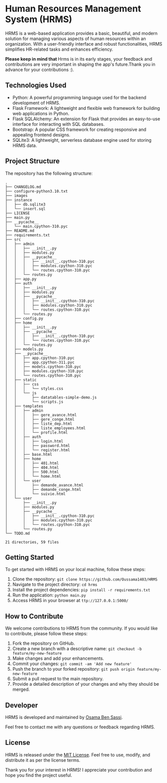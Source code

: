 # Human Resources Management System (HRMS)

HRMS is a web-based application provides a basic, beautiful, and modern solution for managing various aspects of human resources within an organization. With a user-friendly interface and robust functionalities, HRMS simplifies HR-related tasks and enhances efficiency.

<b>Please keep in mind that </b> Hrms is in its early stages, your feedback and contributions are very important in shaping the app's future.Thank you in advance for your contributions :).

## Technologies Used

- Python: A powerful programming language used for the backend development of HRMS.
- Flask Framework: A lightweight and flexible web framework for building web applications in Python.
- Flask SQLAlchemy: An extension for Flask that provides an easy-to-use interface for interacting with SQL databases.
- Bootstrap: A popular CSS framework for creating responsive and appealing frontend designs.
- SQLite3: A lightweight, serverless database engine used for storing HRMS data.

## Project Structure

The repository has the following structure:

```
.
├── CHANGELOG.md
├── configure-python3.10.txt
├── images
├── instance
│   ├── db.sqlite3
│   └── insert.sql
├── LICENSE
├── main.py
├── __pycache__
│   └── main.cpython-310.pyc
├── README.md
├── requirements.txt
├── src
│   ├── admin
│   │   ├── __init__.py
│   │   ├── modules.py
│   │   ├── __pycache__
│   │   │   ├── __init__.cpython-310.pyc
│   │   │   ├── modules.cpython-310.pyc
│   │   │   └── routes.cpython-310.pyc
│   │   └── routes.py
│   ├── app.py
│   ├── auth
│   │   ├── __init__.py
│   │   ├── modules.py
│   │   ├── __pycache__
│   │   │   ├── __init__.cpython-310.pyc
│   │   │   ├── modules.cpython-310.pyc
│   │   │   └── routes.cpython-310.pyc
│   │   └── routes.py
│   ├── config.py
│   ├── home
│   │   ├── __init__.py
│   │   ├── __pycache__
│   │   │   ├── __init__.cpython-310.pyc
│   │   │   └── routes.cpython-310.pyc
│   │   └── routes.py
│   ├── models.py
│   ├── __pycache__
│   │   ├── app.cpython-310.pyc
│   │   ├── app.cpython-311.pyc
│   │   ├── models.cpython-310.pyc
│   │   ├── modules.cpython-310.pyc
│   │   └── routes.cpython-310.pyc
│   ├── static
│   │   ├── css
│   │   │   └── styles.css
│   │   └── js
│   │       ├── datatables-simple-demo.js
│   │       └── scripts.js
│   ├── templates
│   │   ├── admin
│   │   │   ├── gere_avance.html
│   │   │   ├── gere_conge.html
│   │   │   ├── liste_dep.html
│   │   │   ├── liste_employees.html
│   │   │   └── profile.html
│   │   ├── auth
│   │   │   ├── login.html
│   │   │   ├── password.html
│   │   │   └── register.html
│   │   ├── base.html
│   │   ├── home
│   │   │   ├── 401.html
│   │   │   ├── 404.html
│   │   │   ├── 500.html
│   │   │   └── home.html
│   │   └── user
│   │       ├── demande_avance.html
│   │       ├── demande_conge.html
│   │       └── suivie.html
│   └── user
│       ├── __init__.py
│       ├── modules.py
│       ├── __pycache__
│       │   ├── __init__.cpython-310.pyc
│       │   ├── modules.cpython-310.pyc
│       │   └── routes.cpython-310.pyc
│       └── routes.py
└── TODO.md

21 directories, 59 files

```

## Getting Started

To get started with HRMS on your local machine, follow these steps:

1. Clone the repository: `git clone https://github.com/Oussama1403/HRMS`
2. Navigate to the project directory: `cd hrms`
3. Install the project dependencies: `pip install -r requirements.txt`
4. Run the application: `python main.py`
5. Access HRMS in your browser at `ttp://127.0.0.1:5000/`

## How to Contribute

We welcome contributions to HRMS from the community. If you would like to contribute, please follow these steps:

1. Fork the repository on GitHub.
2. Create a new branch with a descriptive name: `git checkout -b feature/my-new-feature`
3. Make changes and add your enhancements.
4. Commit your changes: `git commit -am 'Add new feature'`
5. Push the branch to your forked repository: `git push origin feature/my-new-feature`
6. Submit a pull request to the main repository.
7. Provide a detailed description of your changes and why they should be merged.

## Developer

HRMS is developed and maintained by [Osama Ben Sassi](https://www.linkedin.com/in/osama-ben-sassi/).

Feel free to contact me with any questions or feedback regarding HRMS.

## License

HRMS is released under the [MIT License](LICENSE). Feel free to use, modify, and distribute it as per the license terms.

Thank you for your interest in HRMS! I appreciate your contribution and hope you find the project useful.

